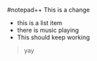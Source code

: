 #notepad++
This is a change  
- this is a list item
- there is music playing
- This should keep working

> yay